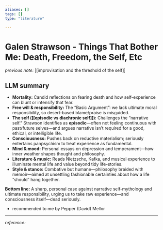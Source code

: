 ```yaml
---
aliases: []
tags: []
type: "literature"

---
```


# Galen Strawson - Things That Bother Me: Death, Freedom, the Self, Etc

_previous note:_ [[improvisation and the threshold of the self]]

## LLM summary 

- **Mortality:** Candid reflections on fearing death and how self-experience can blunt or intensify that fear.  
- **Free will & responsibility:** The “Basic Argument”: we lack ultimate moral responsibility, so desert-based blame/praise is misguided.  
- **The self ([[episodic vs diachronic self]]):** Challenges the “narrative self.” Strawson identifies as **episodic**—often not feeling continuous with past/future selves—and argues narrative isn’t required for a good, ethical, or intelligible life.  
- **Consciousness:** Pushes back on reductive materialism; seriously entertains panpsychism to treat experience as fundamental.  
- **Mind & mood:** Personal essays on depression and temperament—how inner weather shapes thought and philosophy.  
- **Literature & music:** Reads Nietzsche, Kafka, and musical experience to illuminate mental life and value beyond tidy life-stories.  
- **Style & stance:** Combative but humane—philosophy braided with memoir—aimed at unsettling fashionable certainties about how a life “should” hang together.

**Bottom line:** A sharp, personal case against narrative self-mythology and ultimate responsibility, urging us to take raw experience—and consciousness itself—dead seriously.

- recommended to me by Pepper (David) Mellor

---
_reference:_ 